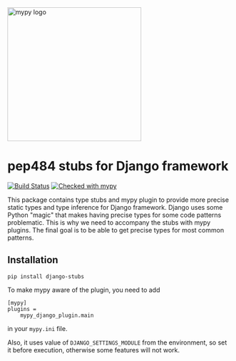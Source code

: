 <img src="http://mypy-lang.org/static/mypy_light.svg" alt="mypy logo" width="300px"/>

# pep484 stubs for Django framework

[![Build Status](https://travis-ci.org/mkurnikov/django-stubs.svg?branch=master)](https://travis-ci.org/mkurnikov/django-stubs)
[![Checked with mypy](http://www.mypy-lang.org/static/mypy_badge.svg)](http://mypy-lang.org/)

This package contains type stubs and mypy plugin to provide more precise static types and type inference for Django framework. Django uses some Python "magic" that makes having precise types for some code patterns problematic. This is why we need to accompany the stubs with mypy plugins. The final goal is to be able to get precise types for most common patterns.

## Installation

```
pip install django-stubs
```

To make mypy aware of the plugin, you need to add

```
[mypy]
plugins =
    mypy_django_plugin.main
```

in your `mypy.ini` file.

Also, it uses value of `DJANGO_SETTINGS_MODULE` from the environment, so set it before execution, otherwise some features will not work.